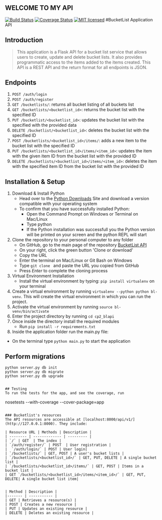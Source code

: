 ## WELCOME TO MY API
[![Build Status](https://travis-ci.org/pythonGeek/bucketlist_api.svg?branch=master)](https://travis-ci.org/pythonGeek/bucketlist_api)
[![Coverage Status](https://coveralls.io/repos/github/pythonGeek/bucketlist_api/badge.svg?branch=master)](https://coveralls.io/github/pythonGeek/bucketlist_api?branch=master)
[![MIT licensed](https://img.shields.io/badge/license-MIT-blue.svg)](https://raw.githubusercontent.com/hyperium/hyper/master/LICENSE)
#BucketList Application API

## Introduction

> This application is a Flask API for a bucket list service that allows users to create, update and delete bucket lists. It also provides programmatic access to the items added to the items created. This API is a REST API and the return format for all endpoints is JSON.

## Endpoints

1. `POST /auth/login`
2. `POST /auth/register`
3. `GET /bucketlists/`: returns all bucket listing of all buckets list
4. `GET /bucketlists/<bucketlist_id>`: returns the bucket list with the specified ID
5. `PUT /bucketlist/<bucketlist_id>`: updates the bucket list with the specified with the provided data
6. `DELETE /bucketlist/<bucketlist_id>`: deletes the bucket list with the specified ID
7. `POST /bucketlists/<bucketlist_id>/items/`: adds a new item to the bucket list with the specified ID
8. `PUT /bucketlists/<bucketlist_id>/items/<item_id>`: updates the item with the given item ID from the bucket list with the provided ID
9. `DELETE /bucketlists/<bucketlist_id>/items/<item_id>`: deletes the item with the specified item ID from the bucket list with the provided ID

## Installation & Setup
1. Download & Install Python
 	* Head over to the [Python Downloads](https://www.python.org/downloads/) Site and download a version compatible with your operating system
 	* To confirm that you have successfully installed Python:
		* Open the Command Prompt on Windows or Terminal on Mac/Linux
		* Type python
		* If the Python installation was successfull you the Python version will be printed on your screen and the python REPL will start
2. Clone the repository to your personal computer to any folder
 	* On GitHub, go to the main page of the repository [BucketList API](git@github.com:pythonGeek/bucketlist_api.git)
 	* On your right, click the green button 'Clone or download'
 	* Copy the URL
 	* Enter the terminal on Mac/Linux or Git Bash on Windows
 	* Type `git clone ` and paste the URL you copied from GitHub
 	* Press *Enter* to complete the cloning process
3. Virtual Environment Installation
 	* Install the virtual environment by typing: `pip install virtualenv` on your terminal
4. Create a virtual environment by running `virtualenv --python python bl-venv`. This will create the virtual environment in which you can run the project.
5. Activate the virtual environment by running `source bl-venv/bin/activate`
6. Enter the project directory by running `cd cp2_blapi`
7. Once inside the directory install the required modules
 	* Run `pip install -r requirements.txt`
8. Inside the application folder run the main.py file:
 * On the terminal type `python main.py` to start the application

 ## Perform migrations
```
python server.py db init
python server.py db migrate
python server.py db upgrade


## Testing
To run the tests for the app, and see the coverage, run
```
nosetests --with-coverage --cover-package=app
```

### Bucketlist's resources
The API resources are accessible at [localhost:8000/api/v1/](http://127.0.0.1:8000). They include:

| Resource URL | Methods | Description |
| -------- | ------------- | --------- |
| `/` | GET  | The index |
| `/auth/register/` | POST  | User registration |
|  `/auth/login/` | POST | User login|
| `/bucketlists/` | GET, POST | A user's bucket lists |
| `/bucketlists/<bucketlist_id>/` | GET, PUT, DELETE | A single bucket list |
| `/bucketlists/<bucketlist_id>/items/` | GET, POST | Items in a bucket list |
| GET `/bucketlists/<bucketlist_id>/items/<item_id>/` | GET, PUT, DELETE| A single bucket list item|


| Method | Description |
|------- | ----------- |
| GET | Retrieves a resource(s) |
| POST | Creates a new resource |
| PUT | Updates an existing resource |
| DELETE | Deletes an existing resource |
